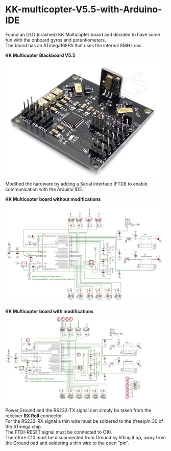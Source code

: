 # KK-multicopter-V5.5-with-Arduino-IDE

Found an OLD (crashed) KK Multicopter board and decided to have some fun with the onboard gyros and potentiometers.  
The board has an ATmega168PA that uses the internal 8MHz osc. 
  

**KK Multicopter Blackboard V5.5**
![](https://github.com/jgmbrand/KK-multicopter-V5.5-with-Arduino-IDE/blob/master/Hardware/KK-Mulicopter1.jpg?raw=true)

Modified the hardware by adding a Serial interface (FTDI) to enable communication with the Arduino IDE. 

**KK Multicopter board without modifications**
![](https://github.com/jgmbrand/KK-multicopter-V5.5-with-Arduino-IDE/blob/master/Hardware/KK1.jpg?raw=true)

**KK Multicopter board with modifications**
![KK Modifications](https://github.com/jgmbrand/KK-multicopter-V5.5-with-Arduino-IDE/blob/master/Hardware/KK_arduino.jpg)  
  
Power,Ground and the RS232-TX signal can simply be taken from the receiver **RX Roll** connector.  
For the RS232-RX signal a thin wire must be soldered to the (free)pin 30 of the ATmega chip.  
The FTDI-RESET signal must be connected to C10.   
Therefore C10 must be disconnected from Ground by lifting it up, away from the Ground pad and soldering a thin wire to the open "pin".  




